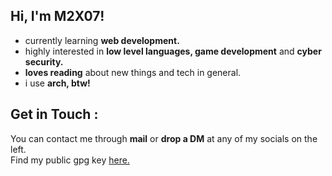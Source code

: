 ## Hi, I'm M2X07!

- currently learning **web development.**
- highly interested in **low level languages, game development** and **cyber security.**
- **loves reading** about new things and tech in general.
- i use **arch, btw!**

## Get in Touch :

You can contact me through **mail** or **drop a DM** at any of my socials on the left. \
Find my public gpg key [here.](./pub_key.asc)
